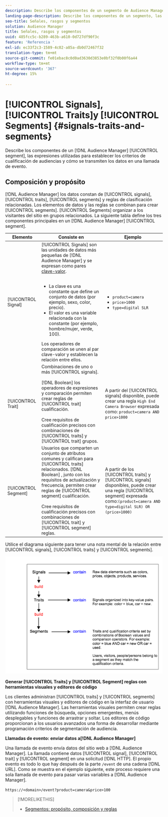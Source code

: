 ```yaml
---
description: Describe los componentes de un segmento de Audience Manager, las expresiones utilizadas para definir los criterios de cualificación de audiencias y cómo se transmiten los datos en una llamada de evento.
landing-page-description: Describe los componentes de un segmento, las expresiones utilizadas para definir los criterios de cualificación de la audiencia y cómo se transmiten los datos.
seo-title: Señales, rasgos y segmentos
solution: Audience Manager
title: Señales, rasgos y segmentos
uuid: 485fcc5c-b289-463b-a610-0d727df90f3c
feature: 'Referencia '
exl-id: ec33f2c3-1589-4c02-a85a-db0d72467f32
translation-type: tm+mt
source-git-commit: fe01ebac8c0d0ad3630d3853e0bf32f0b00f6a44
workflow-type: tm+mt
source-wordcount: '367'
ht-degree: 15%

---
```


# [!UICONTROL Signals],  [!UICONTROL Traits]y  [!UICONTROL Segments] {#signals-traits-and-segments}

Describe los componentes de un [!DNL Audience Manager] [!UICONTROL segment], las expresiones utilizadas para establecer los criterios de cualificación de audiencias y cómo se transmiten los datos en una llamada de evento.

## Composición y propósito

[!DNL Audience Manager] los datos constan de  [!UICONTROL signals],  [!UICONTROL traits],  [!UICONTROL segments] y reglas de clasificación relacionadas. Los elementos de datos y las reglas se combinan para crear [!UICONTROL segments]. [!UICONTROL Segments] organizar a los visitantes del sitio en grupos relacionados. La siguiente tabla define los tres componentes principales en un [!DNL Audience Manager] [!UICONTROL segment].

| Elemento | Consiste en | Ejemplo |
|---|---|---|
| [!UICONTROL Signal] | [!UICONTROL Signals] son las unidades de datos más pequeñas de  [!DNL Audience Manager] y se expresan como pares  [clave-valor](../reference/key-value-pairs-explained.md).<br><br><ul><li>La clave es una constante que define un conjunto de datos (por ejemplo, sexo, color, precio).</li><li>El valor es una variable relacionada con la constante (por ejemplo, hombre/mujer, verde, 100).</li></ul>Los operadores de comparación se unen al par clave-valor y establecen la relación entre ellos. | <ul><li>`product=camera`</li><li>`price>1000`</li><li>`type=digital SLR`</li></ul> |
| [!UICONTROL Trait] | Combinaciones de uno o más [!UICONTROL signals].<br><br> [!DNL Boolean] los operadores de expresiones y comparación permiten crear reglas de  [!UICONTROL trait] cualificación. <br><br>Cree requisitos de cualificación precisos con combinaciones de  [!UICONTROL traits] y  [!UICONTROL trait] grupos. | A partir del [!UICONTROL signals] disponible, puede crear una regla `High End Camera Browser` expresada como: `product=camera AND price>1000` |
| [!UICONTROL Segment] | Usuarios que comparten un conjunto de atributos comunes y califican para [!UICONTROL traits] relacionados. [!DNL Boolean] , junto con los requisitos de actualización y frecuencia, permiten crear reglas de  [!UICONTROL segment] cualificación.<br><br> Cree requisitos de cualificación precisos con combinaciones de  [!UICONTROL trait] y  [!UICONTROL segment] reglas. | A partir de los [!UICONTROL traits] y [!UICONTROL signals] disponibles, puede crear una regla [!UICONTROL segment] expresada como:`(product=camera AND type=digital SLR) OR (price>1000)` |

Utilice el diagrama siguiente para tener una nota mental de la relación entre [!UICONTROL signals], [!UICONTROL traits] y [!UICONTROL segments].

![](assets/signals-traits-segments.png)

**Generar  [!UICONTROL Traits] y  [!UICONTROL Segment] reglas con herramientas visuales y editores de código**

Los clientes administran [!UICONTROL traits] y [!UICONTROL segments] con herramientas visuales y editores de código en la interfaz de usuario [!DNL Audience Manager]. Las herramientas visuales permiten crear reglas utilizando funciones de búsqueda, opciones emergentes, menús desplegables y funciones de arrastrar y soltar. Los editores de código proporcionan a los usuarios avanzados una forma de desarrollar mediante programación criterios de segmentación de audiencia.

**Llamadas de evento: enviar datos a[!DNL Audience Manager]**

Una llamada de evento envía datos del sitio web a [!DNL Audience Manager]. La llamada contiene datos [!UICONTROL signal], [!UICONTROL trait] y [!UICONTROL segment] en una solicitud [!DNL HTTP]. El propio evento es todo lo que hay después de la parte `/event` de una cadena [!DNL URL]. Como se muestra en el ejemplo siguiente, este proceso requiere una sola llamada de evento para pasar varias variables a [!DNL Audience Manager].

`https://<domain>/event?product=camera&price>100`

>[!MORELIKETHIS]
>
>* [Segmentos: propósito, composición y reglas](../features/segments/segments-purpose.md)

